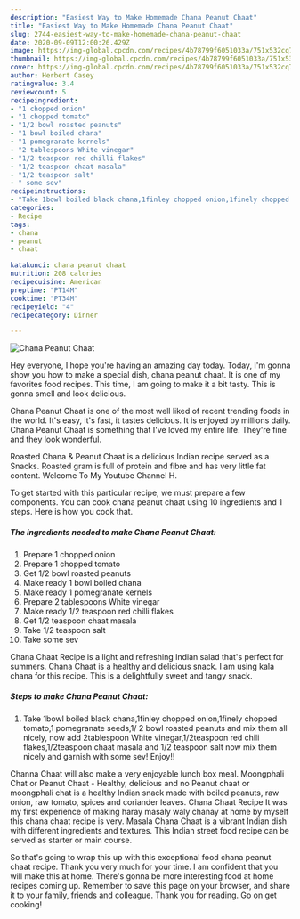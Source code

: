 ```yaml
---
description: "Easiest Way to Make Homemade Chana Peanut Chaat"
title: "Easiest Way to Make Homemade Chana Peanut Chaat"
slug: 2744-easiest-way-to-make-homemade-chana-peanut-chaat
date: 2020-09-09T12:00:26.429Z
image: https://img-global.cpcdn.com/recipes/4b78799f6051033a/751x532cq70/chana-peanut-chaat-recipe-main-photo.jpg
thumbnail: https://img-global.cpcdn.com/recipes/4b78799f6051033a/751x532cq70/chana-peanut-chaat-recipe-main-photo.jpg
cover: https://img-global.cpcdn.com/recipes/4b78799f6051033a/751x532cq70/chana-peanut-chaat-recipe-main-photo.jpg
author: Herbert Casey
ratingvalue: 3.4
reviewcount: 5
recipeingredient:
- "1 chopped onion"
- "1 chopped tomato"
- "1/2 bowl roasted peanuts"
- "1 bowl boiled chana"
- "1 pomegranate kernels"
- "2 tablespoons White vinegar"
- "1/2 teaspoon red chilli flakes"
- "1/2 teaspoon chaat masala"
- "1/2 teaspoon salt"
- " some sev"
recipeinstructions:
- "Take 1bowl boiled black chana,1finley chopped onion,1finely chopped tomato,1 pomegranate seeds,1/ 2 bowl roasted peanuts and mix them all nicely, now add 2tablespoon White vinegar,1/2teaspoon red chili flakes,1/2teaspoon chaat masala and 1/2 teaspoon salt now mix them nicely and garnish with some sev! Enjoy!!"
categories:
- Recipe
tags:
- chana
- peanut
- chaat

katakunci: chana peanut chaat 
nutrition: 208 calories
recipecuisine: American
preptime: "PT14M"
cooktime: "PT34M"
recipeyield: "4"
recipecategory: Dinner

---
```



![Chana Peanut Chaat](https://img-global.cpcdn.com/recipes/4b78799f6051033a/751x532cq70/chana-peanut-chaat-recipe-main-photo.jpg)

Hey everyone, I hope you're having an amazing day today. Today, I'm gonna show you how to make a special dish, chana peanut chaat. It is one of my favorites food recipes. This time, I am going to make it a bit tasty. This is gonna smell and look delicious.

Chana Peanut Chaat is one of the most well liked of recent trending foods in the world. It's easy, it's fast, it tastes delicious. It is enjoyed by millions daily. Chana Peanut Chaat is something that I've loved my entire life. They're fine and they look wonderful.

Roasted Chana &amp; Peanut Chaat is a delicious Indian recipe served as a Snacks. Roasted gram is full of protein and fibre and has very little fat content. Welcome To My Youtube Channel H.


To get started with this particular recipe, we must prepare a few components. You can cook chana peanut chaat using 10 ingredients and 1 steps. Here is how you cook that.

<!--inarticleads1-->

##### The ingredients needed to make Chana Peanut Chaat:

1. Prepare 1 chopped onion
1. Prepare 1 chopped tomato
1. Get 1/2 bowl roasted peanuts
1. Make ready 1 bowl boiled chana
1. Make ready 1 pomegranate kernels
1. Prepare 2 tablespoons White vinegar
1. Make ready 1/2 teaspoon red chilli flakes
1. Get 1/2 teaspoon chaat masala
1. Take 1/2 teaspoon salt
1. Take  some sev


Chana Chaat Recipe is a light and refreshing Indian salad that&#39;s perfect for summers. Chana Chaat is a healthy and delicious snack. I am using kala chana for this recipe. This is a delightfully sweet and tangy snack. 

<!--inarticleads2-->

##### Steps to make Chana Peanut Chaat:

1. Take 1bowl boiled black chana,1finley chopped onion,1finely chopped tomato,1 pomegranate seeds,1/ 2 bowl roasted peanuts and mix them all nicely, now add 2tablespoon White vinegar,1/2teaspoon red chili flakes,1/2teaspoon chaat masala and 1/2 teaspoon salt now mix them nicely and garnish with some sev! Enjoy!!


Channa Chaat will also make a very enjoyable lunch box meal. Moongphali Chat or Peanut Chaat - Healthy, delicious and no Peanut chaat or moongphali chat is a healthy Indian snack made with boiled peanuts, raw onion, raw tomato, spices and coriander leaves. Chana Chaat Recipe It was my first experience of making haray masaly waly chanay at home by myself this chana chaat recipe is very. Masala Chana Chaat is a vibrant Indian dish with different ingredients and textures. This Indian street food recipe can be served as starter or main course. 

So that's going to wrap this up with this exceptional food chana peanut chaat recipe. Thank you very much for your time. I am confident that you will make this at home. There's gonna be more interesting food at home recipes coming up. Remember to save this page on your browser, and share it to your family, friends and colleague. Thank you for reading. Go on get cooking!

